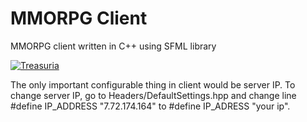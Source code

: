 # MMORPG Client
MMORPG client written in C++ using SFML library

<a href="https://i.imgur.com/T4phSiO.gif"><img src="https://i.imgur.com/T4phSiO.gif" title="Treasuria"/></a>

The only important configurable thing in client would be server IP. 
To change server IP, go to Headers/DefaultSettings.hpp and change line 
#define IP_ADDRESS "7.72.174.164"
to
#define IP_ADRESS "your ip".
